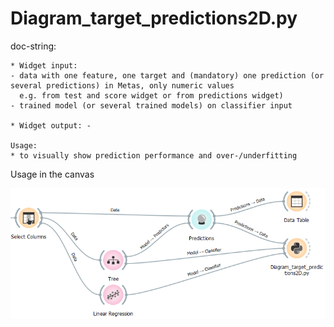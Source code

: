 # Diagram_target_predictions2D.py

doc-string:
```
* Widget input: 
- data with one feature, one target and (mandatory) one prediction (or several predictions) in Metas, only numeric values
  e.g. from test and score widget or from predictions widget)
- trained model (or several trained models) on classifier input

* Widget output: -

Usage:
* to visually show prediction performance and over-/underfitting

```

Usage in the canvas

![](images/dia_target_pred2D_01.png)







